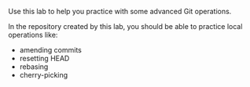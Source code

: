 Use this lab to help you practice with some advanced Git operations.

In the repository created by this lab, you should be able to practice local operations like:
- amending commits
- resetting HEAD
- rebasing
- cherry-picking